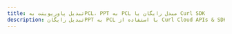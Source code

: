 ---title: تبدیل پاورپوینت بهPCL، PPT به PCL مبدل رایگان یا Curl SDKdescription: تبدیل رایگانPPT به PCL با استفاده از Curl Cloud APIs & SDK. همچنین اسناد Microsoft PowerPoint را در Cloud ایجاد، ویرایش و رندر کنید.---